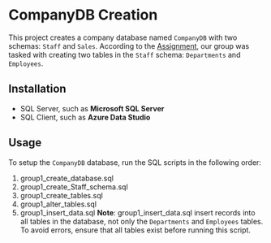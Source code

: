 # CompanyDB Creation
This project creates a company database named `CompanyDB` with two schemas: `Staff` and `Sales`. According to the [Assignment](https://github.com/ShahdAmmar/depi_gov_eg_MS_DE/blob/main/1-Microsoft_SQL_Essentials-2weeks_2days/phase_1/ASIGNMENT%20PROJECT%20-%20FINAL.pdf), our group  was tasked with creating two tables in the `Staff` schema: `Departments` and `Employees`.

## Installation
- SQL Server, such as **Microsoft SQL Server**
- SQL Client, such as **Azure Data Studio**

## Usage
To setup the `CompanyDB` database, run the SQL scripts in the following order:
1. group1_create_database.sql
2. group1_create_Staff_schema.sql
3. group1_create_tables.sql
4. group1_alter_tables.sql
5. group1_insert_data.sql
**Note**: group1_insert_data.sql insert records into all tables in the database, not only the `Departments` and `Employees` tables. To avoid errors, ensure that all tables exist before running this script.
